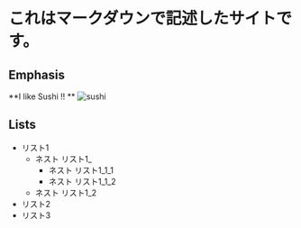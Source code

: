 # これはマークダウンで記述したサイトです。
## Emphasis
**I like Sushi !! **
![sushi](https://github.com/senbe0/sample2/assets/96939162/186e3cfc-ecda-4f17-9ad7-6c65f3c39a4f)


## Lists
- リスト1
    - ネスト リスト1_
        - ネスト リスト1_1_1
        - ネスト リスト1_1_2
    - ネスト リスト1_2
- リスト2
- リスト3
